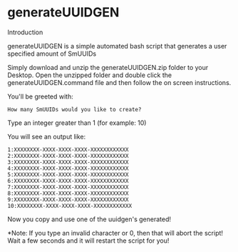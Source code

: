 # generateUUIDGEN
Introduction

generateUUIDGEN is a simple automated bash script that generates a user specified amount of SmUUIDs

Simply download and unzip the generateUUIDGEN.zip folder to your Desktop. Open the unzipped folder and double click the generateUUIDGEN.command file and then follow the on screen instructions.

You'll be greeted with:
```
How many SmUUIDs would you like to create? 
```
Type an integer greater than 1 (for example: 10)

You will see an output like:
```
1:XXXXXXXX-XXXX-XXXX-XXXX-XXXXXXXXXXXX
2:XXXXXXXX-XXXX-XXXX-XXXX-XXXXXXXXXXXX
3:XXXXXXXX-XXXX-XXXX-XXXX-XXXXXXXXXXXX
4:XXXXXXXX-XXXX-XXXX-XXXX-XXXXXXXXXXXX
5:XXXXXXXX-XXXX-XXXX-XXXX-XXXXXXXXXXXX
6:XXXXXXXX-XXXX-XXXX-XXXX-XXXXXXXXXXXX
7:XXXXXXXX-XXXX-XXXX-XXXX-XXXXXXXXXXXX
8:XXXXXXXX-XXXX-XXXX-XXXX-XXXXXXXXXXXX
9:XXXXXXXX-XXXX-XXXX-XXXX-XXXXXXXXXXXX
10:XXXXXXXX-XXXX-XXXX-XXXX-XXXXXXXXXXXX
```
Now you copy and use one of the uuidgen's generated!

*Note: If you type an invalid character or 0, then that will abort the script! Wait a few seconds and it will restart the script for you!
